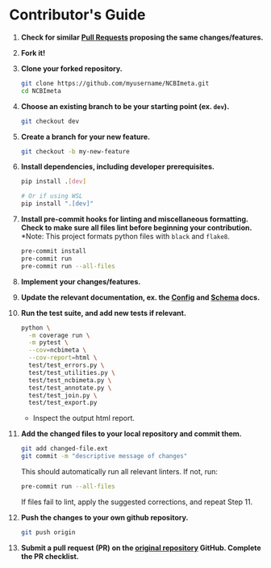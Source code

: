 # Contributor's Guide

1. **Check for similar [Pull Requests](https://github.com/ktmeaton/NCBImeta/pulls) proposing the same changes/features.**

1. **Fork it!**

1. **Clone your forked repository.**

    ```bash
    git clone https://github.com/myusername/NCBImeta.git
    cd NCBImeta
    ```

1. **Choose an existing branch to be your starting point (ex. ```dev```).**

    ```bash
    git checkout dev
    ```

1. **Create a branch for your new feature.**

    ```bash
    git checkout -b my-new-feature
    ```

1. **Install dependencies, including developer prerequisites.**

    ```bash
    pip install .[dev]

    # Or if using WSL
    pip install ".[dev]"
    ```

1. **Install pre-commit hooks for linting and miscellaneous formatting. Check to make sure all files lint before beginning your contribution.**
\*Note: This project formats python files with ```black``` and ```flake8```.

    ```bash
    pre-commit install
    pre-commit run
    pre-commit run --all-files
    ```

1. **Implement your changes/features.**

1. **Update the relevant documentation, ex. the [Config](https://github.com/ktmeaton/NCBImeta/blob/master/config/README_config.md) and [Schema](https://github.com/ktmeaton/NCBImeta/blob/master/schema/README_schema.md) docs.**

1. **Run the test suite, and add new tests if relevant.**

    ```bash
    python \
      -m coverage run \
      -m pytest \
      --cov=ncbimeta \
      --cov-report=html \
      test/test_errors.py \
      test/test_utilities.py \
      test/test_ncbimeta.py \
      test/test_annotate.py \
      test/test_join.py \
      test/test_export.py
    ```

    - Inspect the output html report.

1. **Add the changed files to your local repository and commit them.**

    ```bash
    git add changed-file.ext
    git commit -m "descriptive message of changes"
    ```

    This should automatically run all relevant linters. If not, run:

    ```bash
    pre-commit run --all-files
    ```

    If files fail to lint, apply the suggested corrections, and repeat Step 11.

1. **Push the changes to your own github repository.**

    ```bash
    git push origin
    ```

1. **Submit a pull request (PR) on the [original repository](https://github.com/ktmeaton/NCBImeta.git) GitHub. Complete the PR checklist.**
